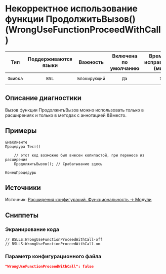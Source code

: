 # Некорректное использование функции ПродолжитьВызов() (WrongUseFunctionProceedWithCall)

 Тип | Поддерживаются<br>языки | Важность | Включена<br>по умолчанию | Время на<br>исправление (мин) | Тэги 
 :-: | :-: | :-: | :-: | :-: | :-: 
 `Ошибка` | `BSL` | `Блокирующий` | `Да` | `1` | `error`<br>`suspicious` 

<!-- Блоки выше заполняются автоматически, не трогать -->
## Описание диагностики
<!-- Описание диагностики заполняется вручную. Необходимо понятным языком описать смысл и схему работу -->
Вызов функции ПродолжитьВызов можно использовать только в расширениях и только в методах с аннотацией &Вместо.

## Примеры
<!-- В данном разделе приводятся примеры, на которые диагностика срабатывает, а также можно привести пример, как можно исправить ситуацию -->
```
&НаКлиенте
Процедура Тест()
    
    // этот код возможно был внесен копипастой, при переносе из расширения
    ПродолжитьВызов(); // Срабатывание здесь
    
КонецПроцедуры
```

## Источники
<!-- Необходимо указывать ссылки на все источники, из которых почерпнута информация для создания диагностики -->

Источник: [Расширения конфигураций. Функциональность -> Модули](https://its.1c.ru/db/pubextensions#content:54:1)

## Сниппеты

<!-- Блоки ниже заполняются автоматически, не трогать -->
### Экранирование кода

```bsl
// BSLLS:WrongUseFunctionProceedWithCall-off
// BSLLS:WrongUseFunctionProceedWithCall-on
```

### Параметр конфигурационного файла

```json
"WrongUseFunctionProceedWithCall": false
```
